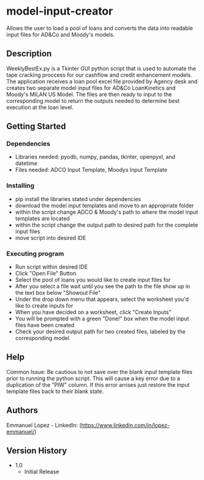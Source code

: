 # model-input-creator

Allows the user to load a pool of loans and converts the data into readable input files for AD&Co and Moody's models.

## Description

WeeklyBestEx.py is a Tkinter GUI python script that is used to automate the tape cracking proccess for our cashflow and credit enhancement models. The application receives a loan pool excel file provided by Agency desk and creates two separate model input files for AD&Co LoanKinetics and Moody's MILAN US Model. The files are then ready to input to the corresponding model to return the outputs needed to determine best execution at the loan level.

## Getting Started

### Dependencies

- Libraries needed: pyodb, numpy, pandas, tkinter, openpyxl, and datetime
- Files needed: ADCO Input Template, Moodys Input Template

### Installing

- pip install the libraries stated under dependencies
- download the model input templates and move to an appropriate folder
- within the script change ADCO & Moody's path to where the model input templates are located
- within the script change the output path to desired path for the complete input files
- move script into desired IDE

### Executing program

- Run script within desired IDE
- Click "Open File" Button
- Select the pool of loans you would like to create input files for
- After you select a file wait until you see the path to the file show up in the text box below "Showout File"
- Under the drop down menu that appears, select the worksheet you'd like to create inputs for
- When you have decided on a worksheet, click "Create Inputs"
- You will be prompted with a green "Done!" box when the model input files have been created
- Check your desired output path for two created files, labeled by the corresponding model

## Help

Common Issue: Be cautious to not save over the blank input template files prior to running the python script. This will cause a key error due to a duplication of the "PIW" column. If this error arrises just restore the input template files back to their blank state.

## Authors

Emmanuel Lopez - LinkedIn: (https://www.linkedin.com/in/lopez-emmanuel/)

## Version History

* 1.0
    * Initial Release

